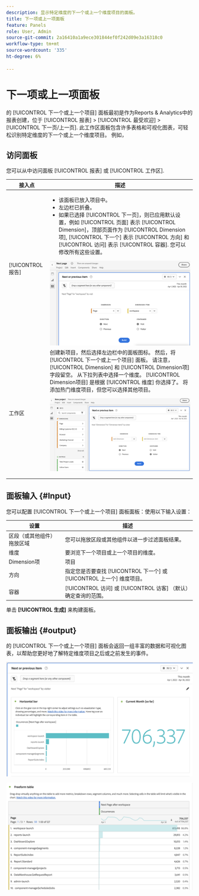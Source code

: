 ```yaml
---
description: 显示特定维度的下一个或上一个维度项目的面板。
title: 下一项或上一项面板
feature: Panels
role: User, Admin
source-git-commit: 2a16410a1a9ece301844ef0f242d09e3a16318c0
workflow-type: tm+mt
source-wordcount: '335'
ht-degree: 6%

---
```



# 下一项或上一项面板

的 [!UICONTROL 下一个或上一个项目] 面板最初是作为Reports &amp; Analytics中的报表创建，位于 [!UICONTROL 报表] > [!UICONTROL 最受欢迎] > [!UICONTROL 下一页/上一页]. 此工作区面板包含许多表格和可视化图表，可轻松识别特定维度的下一个或上一个维度项目。 例如，

## 访问面板

您可以从中访问面板 [!UICONTROL 报表] 或 [!UICONTROL 工作区].

| 接入点 | 描述 |
| --- | --- |
| [!UICONTROL 报告] | <ul><li>该面板已放入项目中。</li><li>左边栏已折叠。</li><li>如果已选择 [!UICONTROL 下一页]，则已应用默认设置，例如 [!UICONTROL 页面] 表示 [!UICONTROL Dimension]，顶部页面作为 [!UICONTROL Dimension项], [!UICONTROL 下一个] 表示 [!UICONTROL 方向] 和 [!UICONTROL 访问] 表示 [!UICONTROL 容器]. 您可以修改所有这些设置。</li></ul>![下一个/上一个面板](assets/next-previous.png) |
| 工作区 | 创建新项目，然后选择左边栏中的面板图标。 然后，将 [!UICONTROL 下一个或上一个项目] 面板。 请注意， [!UICONTROL Dimension] 和 [!UICONTROL Dimension项] 字段留空。 从下拉列表中选择一个维度。 [!UICONTROL Dimension项目] 是根据 [!UICONTROL 维度] 你选择了。 将添加热门维度项目，但您可以选择其他项目。<p>![下一个/上一个面板](assets/next-previous2.png) |

## 面板输入 {#Input}

您可以配置 [!UICONTROL 下一个或上一个项目] 面板面板：使用以下输入设置：

| 设置 | 描述 |
| --- | --- |
| 区段（或其他组件）拖放区域 | 您可以拖放区段或其他组件以进一步过滤面板结果。 |
| 维度 | 要浏览下一个项目或上一个项目的维度。 |
| Dimension项 | 项目 |
| 方向 | 指定您是否要查找 [!UICONTROL 下一个] 或 [!UICONTROL 上一个] 维度项目。 |
| 容器 | [!UICONTROL 访问] 或 [!UICONTROL 访客] （默认）确定查询的范围。 |

单击 **[!UICONTROL 生成]** 来构建面板。

## 面板输出 {#output}

的 [!UICONTROL 下一个或上一个项目] 面板会返回一组丰富的数据和可视化图表，以帮助您更好地了解特定维度项目之后或之前发生的事件。

![下一个/上一个面板输出](assets/next-previous-output.png)

![下一个/上一个面板输出](assets/next-previous-output2.png)

